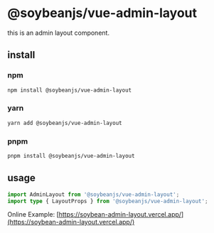 # @soybeanjs/vue-admin-layout

this is an admin layout component.

## install

### npm

```bash
npm install @soybeanjs/vue-admin-layout
```

### yarn

```bash
yarn add @soybeanjs/vue-admin-layout
```

### pnpm

```bash
pnpm install @soybeanjs/vue-admin-layout
```

## usage

```typescript
import AdminLayout from '@soybeanjs/vue-admin-layout';
import type { LayoutProps } from '@soybeanjs/vue-admin-layout';
```

Online Example: [https://soybean-admin-layout.vercel.app/](https://soybean-admin-layout.vercel.app/)
